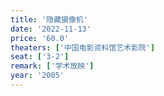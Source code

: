 ```yaml
---
title: '隐藏摄像机'
date: '2022-11-13'
price: '60.0'
theaters: ['中国电影资料馆艺术影院']
seat: ['3-2']
remark: ['学术放映']
year: '2005'
---
```

